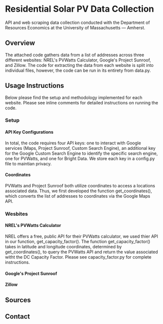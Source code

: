 # Residential Solar PV Data Collection 
API and web scraping data collection conducted with the Department of Resources Economics at the University of Massachusetts — Amherst. 

## Overview
The attached code gathers data from a list of addresses across three different websites: NREL's PVWatts Calculator, Google's Project Sunroof, and Zillow.  The code for extracting the data from each website is split into individual files, however, the code can be run in its entirety from data.py.  

## Usage Instructions
Below please find the setup and methodology implemented for each website.  Please see inline comments for detailed instructions on running the code. 

### Setup

#### API Key Configurations 
In total, the code requires four API keys: one to interact with Google services (Maps, Project Sunroof, Custom Search Engine), an additional key for the Google Custom Search Engine to identify the specific search engine, one for PVWatts, and one for Bright Data.  We store each key in a config.py file to maintian privacy.

#### Coordinates
PVWatts and Project Sunroof both utilize coordinates to access a locations associated data.  Thus, we first developed the function get_coordinates(), which converts the list of addresses to coordinates via the Google Maps API.

### Wesbites

#### NREL's PVWatts Calculator
NREL offers a free, public API for their PVWatts calculator, we used thier API in our function, get_capacity_factor().  The function get_capacity_factor() takes in latitude and longitude coordinates, determined by get_coordinates(), to query the PVWatts API and return the value associated witht the DC Capacity Factor.  Please see capacity_factor.py for complete instructions. 

#### Google's Project Sunroof

#### Zillow

## Sources 

## Contact 
